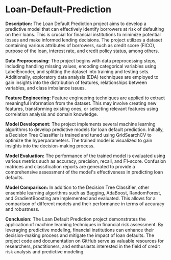 # Loan-Default-Prediction
**Description:**
The Loan Default Prediction project aims to develop a predictive model that can effectively identify borrowers at risk of defaulting on their loans. This is crucial for financial institutions to minimize potential losses and make informed lending decisions. The project utilizes a dataset containing various attributes of borrowers, such as credit score (FICO), purpose of the loan, interest rate, and credit policy status, among others.

**Data Preprocessing:**
The project begins with data preprocessing steps, including handling missing values, encoding categorical variables using LabelEncoder, and splitting the dataset into training and testing sets. Additionally, exploratory data analysis (EDA) techniques are employed to gain insights into the distribution of features, relationships between variables, and class imbalance issues.

**Feature Engineering:**
Feature engineering techniques are applied to extract meaningful information from the dataset. This may involve creating new features, transforming existing ones, or selecting relevant features using correlation analysis and domain knowledge.

**Model Development:**
The project implements several machine learning algorithms to develop predictive models for loan default prediction. Initially, a Decision Tree Classifier is trained and tuned using GridSearchCV to optimize the hyperparameters. The trained model is visualized to gain insights into the decision-making process.

**Model Evaluation:**
The performance of the trained model is evaluated using various metrics such as accuracy, precision, recall, and F1-score. Confusion matrices and classification reports are generated to provide a comprehensive assessment of the model's effectiveness in predicting loan defaults.

**Model Comparison:**
In addition to the Decision Tree Classifier, other ensemble learning algorithms such as Bagging, AdaBoost, RandomForest, and GradientBoosting are implemented and evaluated. This allows for a comparison of different models and their performance in terms of accuracy and robustness.

**Conclusion:**
The Loan Default Prediction project demonstrates the application of machine learning techniques in financial risk assessment. By leveraging predictive modeling, financial institutions can enhance their decision-making process and mitigate the impact of loan defaults. The project code and documentation on GitHub serve as valuable resources for researchers, practitioners, and enthusiasts interested in the field of credit risk analysis and predictive modeling.
